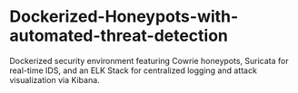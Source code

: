 # Dockerized-Honeypots-with-automated-threat-detection
Dockerized security environment featuring Cowrie honeypots, Suricata for real-time IDS, and an ELK Stack for centralized logging and attack visualization via Kibana.
